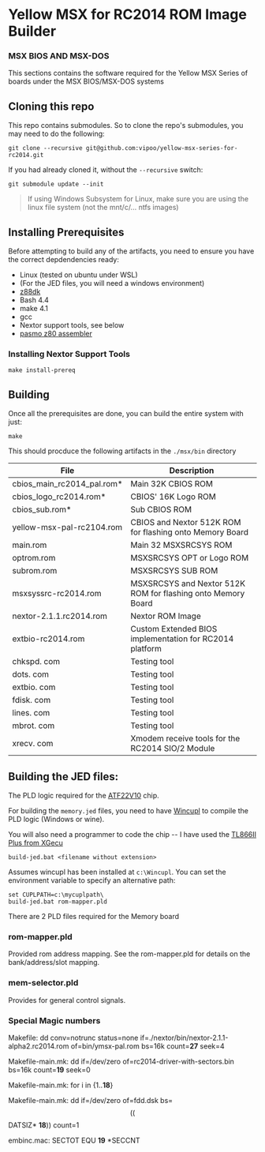 
# Yellow MSX for RC2014 ROM Image Builder

### MSX BIOS AND MSX-DOS

This sections contains the software required for the Yellow MSX Series of boards under the MSX BIOS/MSX-DOS systems

## Cloning this repo

This repo contains submodules.  So to clone the repo's submodules, you may need to do the following:

`git clone --recursive git@github.com:vipoo/yellow-msx-series-for-rc2014.git`

If you had already cloned it, without the `--recursive` switch:

`git submodule update --init`

> If using Windows Subsystem for Linux, make sure you are using the linux file system (not the mnt/c/... ntfs images)

## Installing Prerequisites

Before attempting to build any of the artifacts, you need to ensure you have the correct depdendencies ready:

* Linux (tested on ubuntu under WSL)
* (For the JED files, you will need a windows environment)
* [z88dk](https://github.com/z88dk/z88dk/wiki/installation)
* Bash 4.4
* make 4.1
* gcc
* Nextor support tools, see below
* [pasmo z80 assembler](https://pasmo.speccy.org/)

### Installing Nextor Support Tools

`make install-prereq`

## Building

Once all the prerequisites are done, you can build the entire system with just:

`make`

This should procduce the following artifacts in the `./msx/bin` directory

|          File               | Description                                                  |
|-----------------------------|--------------------------------------------------------------|
| cbios_main_rc2014_pal.rom*  | Main 32K CBIOS ROM                                           |
| cbios_logo_rc2014.rom*      | CBIOS' 16K Logo ROM                                          |
| cbios_sub.rom*              | Sub CBIOS ROM                                                |
| yellow-msx-pal-rc2104.rom   | CBIOS and Nextor 512K ROM for flashing onto Memory Board     |
| main.rom                    | Main 32 MSXSRCSYS ROM                                        |
| optrom.rom                  | MSXSRCSYS OPT or Logo ROM                                    |
| subrom.rom                  | MSXSRCSYS SUB ROM                                            |
| msxsyssrc-rc2014.rom        | MSXSRCSYS and Nextor 512K ROM for flashing onto Memory Board |
| nextor-2.1.1.rc2014.rom     | Nextor ROM Image                                             |
| extbio-rc2014.rom           | Custom Extended BIOS implementation for RC2014 platform      |
| chkspd. com                 | Testing tool                                                 |
| dots. com                   | Testing tool                                                 |
| extbio. com                 | Testing tool                                                 |
| fdisk. com                  | Testing tool                                                 |
| lines. com                  | Testing tool                                                 |
| mbrot. com                  | Testing tool                                                 |
| xrecv. com                  | Xmodem receive tools for the RC2014 SIO/2 Module             |


## Building the JED files:

The PLD logic required for the [ATF22V10](https://ww1.microchip.com/downloads/en/DeviceDoc/doc0735.pdf) chip.

For building the `memory.jed` files, you need to have [Wincupl](https://www.microchip.com/en-us/products/fpgas-and-plds/spld-cplds/pld-design-resources) to compile the PLD logic (Windows or wine).

You will also need a programmer to code the chip -- I have used the [TL866II Plus from XGecu](http://www.xgecu.com/en/)

`build-jed.bat <filename without extension>`

Assumes wincupl has been installed at `c:\Wincupl`. You can set the environment variable to specify an alternative path:

```
set CUPLPATH=c:\mycuplpath\
build-jed.bat rom-mapper.pld
```

There are 2 PLD files required for the Memory board

### rom-mapper.pld

Provided rom address mapping.  See the rom-mapper.pld for details on the bank/address/slot mapping.

### mem-selector.pld

Provides for general control signals.



### Special Magic numbers

Makefile: dd conv=notrunc status=none if=./nextor/bin/nextor-2.1.1-alpha2.rc2014.rom  of=bin/ymsx-pal.rom bs=16k count=**27** seek=4

Makefile-main.mk:	dd if=/dev/zero of=rc2014-driver-with-sectors.bin bs=16k count=**19** seek=0

Makefile-main.mk:	for i in {1..**18**}

Makefile-main.mk:	dd if=/dev/zero of=fdd.dsk bs=$$(($$DATSIZ* **18**)) count=1

embinc.mac: SECTOT	EQU	**19** *SECCNT

